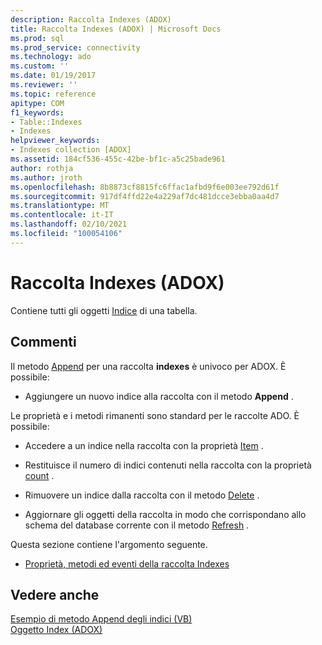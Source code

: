 ```yaml
---
description: Raccolta Indexes (ADOX)
title: Raccolta Indexes (ADOX) | Microsoft Docs
ms.prod: sql
ms.prod_service: connectivity
ms.technology: ado
ms.custom: ''
ms.date: 01/19/2017
ms.reviewer: ''
ms.topic: reference
apitype: COM
f1_keywords:
- Table::Indexes
- Indexes
helpviewer_keywords:
- Indexes collection [ADOX]
ms.assetid: 184cf536-455c-42be-bf1c-a5c25bade961
author: rothja
ms.author: jroth
ms.openlocfilehash: 8b8873cf8815fc6ffac1afbd9f6e003ee792d61f
ms.sourcegitcommit: 917df4ffd22e4a229af7dc481dcce3ebba0aa4d7
ms.translationtype: MT
ms.contentlocale: it-IT
ms.lasthandoff: 02/10/2021
ms.locfileid: "100054106"
---
```

# <a name="indexes-collection-adox"></a>Raccolta Indexes (ADOX)
Contiene tutti gli oggetti [Indice](./index-object-adox.md) di una tabella.  
  
## <a name="remarks"></a>Commenti  
 Il metodo [Append](./append-method-adox-indexes.md) per una raccolta **indexes** è univoco per ADOX. È possibile:  
  
-   Aggiungere un nuovo indice alla raccolta con il metodo **Append** .  
  
 Le proprietà e i metodi rimanenti sono standard per le raccolte ADO. È possibile:  
  
-   Accedere a un indice nella raccolta con la proprietà [Item](../ado-api/item-property-ado.md) .  
  
-   Restituisce il numero di indici contenuti nella raccolta con la proprietà [count](../ado-api/count-property-ado.md) .  
  
-   Rimuovere un indice dalla raccolta con il metodo [Delete](./delete-method-adox-collections.md) .  
  
-   Aggiornare gli oggetti della raccolta in modo che corrispondano allo schema del database corrente con il metodo [Refresh](../ado-api/refresh-method-ado.md) .  
  
 Questa sezione contiene l'argomento seguente.  
  
-   [Proprietà, metodi ed eventi della raccolta Indexes](./indexes-collection-properties-methods-and-events.md)  
  
## <a name="see-also"></a>Vedere anche  
 [Esempio di metodo Append degli indici (VB)](./indexes-append-method-example-vb.md)   
 [Oggetto Index (ADOX)](./index-object-adox.md)